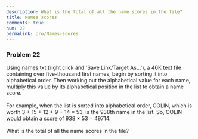```yaml
---
description: What is the total of all the name scores in the file?
title: Names scores
comments: true
num: 22
permalink: pro/Names-scores
---
```

<div class='problem'>
<h3>Problem 22</h3>
Using <a href='https://projecteuler.net/project/resources/p022_names.txt'>names.txt</a> (right click and 'Save Link/Target As...'), a 46K text file containing over five-thousand first names, begin by sorting it into alphabetical order. Then working out the alphabetical value for each name, multiply this value by its alphabetical position in the list to obtain a name score.
<br><br>
For example, when the list is sorted into alphabetical order, COLIN, which is worth 3 + 15 + 12 + 9 + 14 = 53, is the 938th name in the list. So, COLIN would obtain a score of 938 × 53 = 49714.
<br><br>
What is the total of all the name scores in the file?
<br>
</div>
